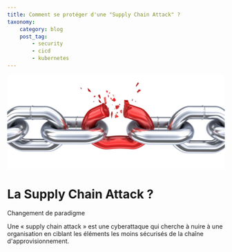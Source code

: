 ```yaml
---
title: Comment se protéger d'une "Supply Chain Attack" ?
taxonomy:
    category: blog
    post_tag:
        - security
        - cicd
        - kubernetes
---
```


![Broken Chain](/_images/chain-broken.jpg)

# La Supply Chain Attack ?

Changement de paradigme

Une « supply chain attack » est une cyberattaque qui cherche à nuire à une organisation en ciblant les éléments les moins sécurisés de la chaîne d'approvisionnement.
